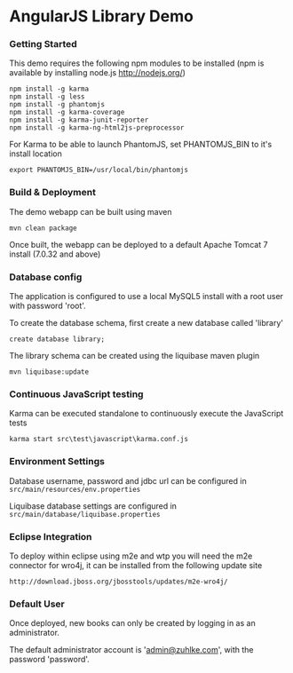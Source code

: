 # AngularJS Library Demo

### Getting Started

This demo requires the following npm modules to be installed (npm is available by installing node.js http://nodejs.org/)

```
npm install -g karma
npm install -g less
npm install -g phantomjs
npm install -g karma-coverage
npm install -g karma-junit-reporter
npm install -g karma-ng-html2js-preprocessor
```

For Karma to be able to launch PhantomJS, set PHANTOMJS_BIN to it's install location

```
export PHANTOMJS_BIN=/usr/local/bin/phantomjs
```

### Build & Deployment

The demo webapp can be built using maven 

```
mvn clean package
```

Once built, the webapp can be deployed to a default Apache Tomcat 7 install (7.0.32 and above)

### Database config

The application is configured to use a local MySQL5 install with a root user with password 'root'.

To create the database schema, first create a new database called 'library'

```
create database library;
```

The library schema can be created using the liquibase maven plugin

```
mvn liquibase:update
```

### Continuous JavaScript testing

Karma can be executed standalone to continuously execute the JavaScript tests

```
karma start src\test\javascript\karma.conf.js
```

### Environment Settings

Database username, password and jdbc url can be configured in `src/main/resources/env.properties`

Liquibase database settings are configured in `src/main/database/liquibase.properties`

### Eclipse Integration

To deploy within eclipse using m2e and wtp you will need the m2e connector for wro4j, it can be installed from the following update site

```
http://download.jboss.org/jbosstools/updates/m2e-wro4j/
```

### Default User

Once deployed, new books can only be created by logging in as an administrator. 

The default administrator account is 'admin@zuhlke.com', with the password 'password'.




